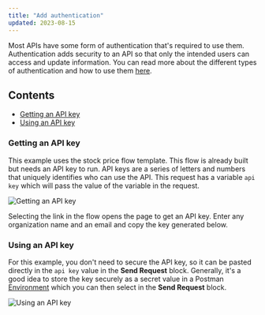 ```yaml
---
title: "Add authentication"
updated: 2023-08-15
---
```


Most APIs have some form of authentication that's required to use them. Authentication adds security to an API so that only the intended users can access and update information. You can read more about the different types of authentication and how to use them [here](/docs/sending-requests/authorization/authorization/).

## Contents

* [Getting an API key](#getting-an-api-key)
* [Using an API key](#using-an-api-key)

### Getting an API key

This example uses the stock price flow template. This flow is already built but needs an API key to run. API keys are a series of letters and numbers that uniquely identifies who can use the API. This request has a variable `api key` which will pass the value of the variable in the request.

<img src="https://assets.postman.com/postman-labs-docs/concepts/getting-api-key.gif" alt="Getting an API key" fetchpriority="low" loading="lazy" />

Selecting the link in the flow opens the page to get an API key. Enter any organization name and an email and copy the key generated below.

### Using an API key

For this example, you don't need to secure the API key, so it can be pasted directly in the `api key` value in the **Send Request** block. Generally, it's a good idea to store the key securely as a secret value in a Postman [Environment](/docs/sending-requests/managing-environments/) which you can then select in the **Send Request** block.

<img src="https://assets.postman.com/postman-labs-docs/concepts/using-api-key.gif" alt="Using an API key" fetchpriority="low" loading="lazy" />
